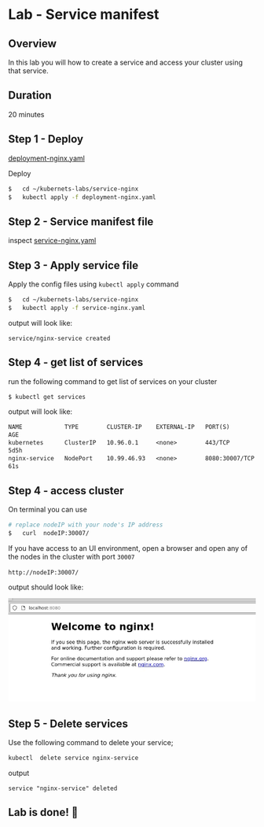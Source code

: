 <link rel='stylesheet' href='../assets/css/main.css'/>

# Lab - Service manifest


## Overview

In this lab you will how to create a service and access your cluster using that service.


## Duration
20 minutes


## Step 1 - Deploy


[deployment-nginx.yaml](deployment-nginx.yaml)

Deploy 

```bash
$   cd ~/kubernets-labs/service-nginx
$   kubectl apply -f deployment-nginx.yaml
```


## Step 2 - Service manifest file

inspect  [service-nginx.yaml](service-nginx.yaml)

## Step 3 - Apply service file

Apply the config files using `kubectl apply` command

```bash
$   cd ~/kubernets-labs/service-nginx
$   kubectl apply -f service-nginx.yaml
```

output will look like:
```console
service/nginx-service created
```

## Step 4 - get list of services

run the following command to get list of services on your cluster

```bash
$ kubectl get services
```

output will look like:

```console
NAME            TYPE        CLUSTER-IP    EXTERNAL-IP   PORT(S)          AGE
kubernetes      ClusterIP   10.96.0.1     <none>        443/TCP          5d5h
nginx-service   NodePort    10.99.46.93   <none>        8080:30007/TCP   61s
```

## Step 4 - access cluster

On terminal you can use

```bash
# replace nodeIP with your node's IP address
$   curl  nodeIP:30007/
```

If you have access to an UI environment, open a browser and open any of the nodes in the cluster with port `30007`

`http://nodeIP:30007/`

output should look like:

![](pf.jpg)


## Step 5 - Delete services

Use the following command to delete your service;

```bash
kubectl  delete service nginx-service
```

output

```console
service "nginx-service" deleted
```


## Lab is done! 👏
